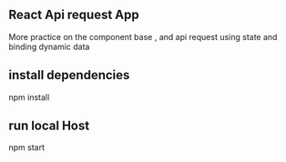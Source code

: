 ## React Api request App
More practice on the component base , and api request using state and binding dynamic data

## install dependencies
npm install

## run local Host
npm start

